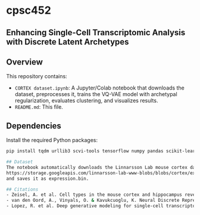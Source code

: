 # cpsc452

## Enhancing Single-Cell Transcriptomic Analysis with Discrete Latent Archetypes

## Overview
This repository contains:
- `CORTEX dataset.ipynb`: A Jupyter/Colab notebook that downloads the dataset, preprocesses it, trains the VQ-VAE model with archetypal regularization, evaluates clustering, and visualizes results.
- `README.md`: This file.

## Dependencies
Install the required Python packages:
```bash
pip install tqdm urllib3 scvi-tools tensorflow numpy pandas scikit-learn matplotlib torch torchvision umap-learn seaborn scipy

## Dataset
The notebook automatically downloads the Linnarsson Lab mouse cortex dataset from:
https://storage.googleapis.com/linnarsson-lab-www-blobs/blobs/cortex/expression_mRNA_17-Aug-2014.txt
and saves it as expression.bin.

## Citations
- Zeisel, A. et al. Cell types in the mouse cortex and hippocampus revealed by single-cell RNA-seq. *Science* **347**, 1138–1142 (2015).
- van den Oord, A., Vinyals, O. & Kavukcuoglu, K. Neural Discrete Representation Learning. In *NeurIPS* (2017).
- Lopez, R. et al. Deep generative modeling for single-cell transcriptomics. *Nat. Methods* **15**, 1053–1058 (2018).
